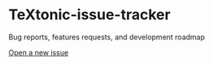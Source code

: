 # TeXtonic-issue-tracker
Bug reports, features requests, and development roadmap


[Open a new issue](https://github.com/brianchevalier/TeXtonic-issue-tracker/issues/new/choose)